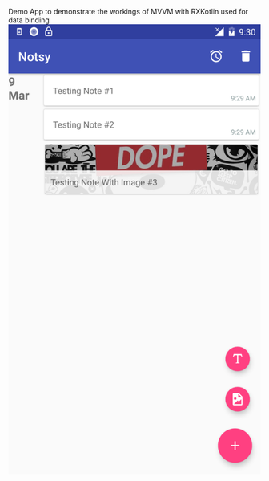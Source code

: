 Demo App to demonstrate the workings of MVVM with RXKotlin used for data binding
![alt text](https://github.com/Ayu5h5hakya/Notsy/blob/master/device-2018-03-09-093017.png?)
